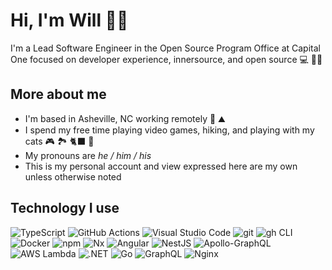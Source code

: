 # Hi, I'm Will 👋🏻

I'm a Lead Software Engineer in the Open Source Program Office at Capital One focused on developer experience, innersource, and open source :computer: 👨‍💻

## More about me

- I'm based in Asheville, NC working remotely 🏡 ⛰️
- I spend my free time playing video games, hiking, and playing with my cats 🎮 🏞️ 🐈‍⬛ 🐾
- My pronouns are _he / him / his_
- This is my personal account and view expressed here are my own unless otherwise noted

## Technology I use

![TypeScript](https://img.shields.io/badge/TypeScript-007ACC?style=flat&logo=typescript&logoColor=white)
![GitHub Actions](https://img.shields.io/badge/GitHub_Actions-2088FF?style=flat&logo=github-actions&logoColor=white)
![Visual Studio Code](https://img.shields.io/badge/Visual_Studio_Code-0078D4?style=flat&logo=visual%20studio%20code&logoColor=white)
![git](https://img.shields.io/badge/git-E44C30?style=flat&logo=git&logoColor=white)
![gh CLI](https://img.shields.io/badge/gh-%2312100E?style=flat&logo=github&logoColor=white)
![Docker](https://img.shields.io/badge/docker-%230db7ed?style=flat&logo=docker&logoColor=white)
![npm](https://img.shields.io/badge/npm-%23CB3837?style=flat&logo=npm&logoColor=white)
![Nx](https://img.shields.io/badge/nx-143055?style=fflat&logo=nx&logoColor=white)
![Angular](https://img.shields.io/badge/angular-%23DD0031.svg?style=flat&logo=angular&logoColor=white)
![NestJS](https://img.shields.io/badge/nestjs-%23E0234E?style=flat&logo=nestjs&logoColor=white)
![Apollo-GraphQL](https://img.shields.io/badge/-ApolloGraphQL-311C87?style=flat&logo=apollo-graphql&logoColor=white)
![AWS Lambda](https://img.shields.io/badge/-AWS%20Lambda-FF9900?style=flat&logo=awslambda&logoColor=white)
![.NET](https://img.shields.io/badge/.NET-5C2D91?style=flat&logo=.net&logoColor=white)
![Go](https://img.shields.io/badge/Go-00ADD8?style=flat&logo=go&logoColor=white)
![GraphQL](https://img.shields.io/badge/GraphQL-E10098?style=flat&logo=graphql&logoColor=white)
![Nginx](https://img.shields.io/badge/nginx-%23009639?style=flat&logo=nginx&logoColor=white)
